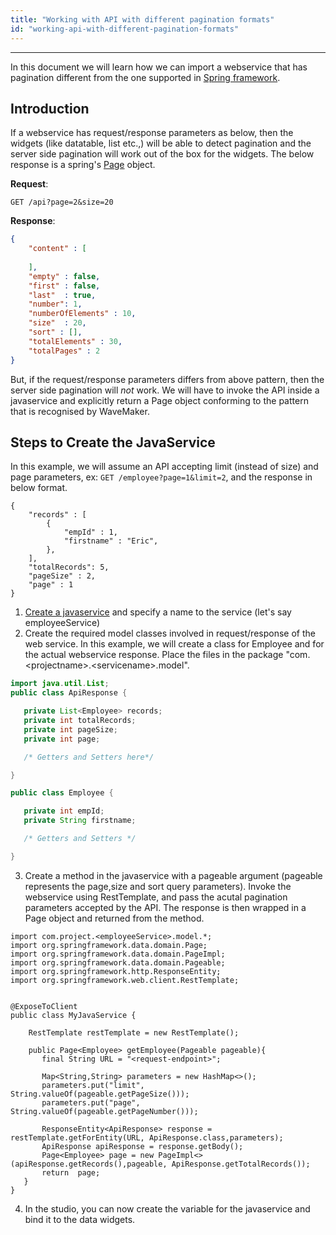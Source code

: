 ```yaml
---
title: "Working with API with different pagination formats"
id: "working-api-with-different-pagination-formats"
---
```

---

In this document we will learn how we can import a webservice that has pagination different from the one supported in [Spring framework](https://docs.spring.io/spring-data/commons/docs/current/api/org/springframework/data/domain/Page.html). 

## Introduction

If a webservice has request/response parameters as below, then the widgets (like datatable, list etc.,) will be able to detect pagination and the server side pagination will work out of the box for the widgets. The below response is a spring's [Page](https://docs.spring.io/spring-data/commons/docs/current/api/org/springframework/data/domain/Page.html) object. 

**Request**:

`GET /api?page=2&size=20`

**Response**:

```json
{
    "content" : [
        
    ],
    "empty" : false,
    "first" : false,
    "last"  : true,
    "number": 1,
    "numberOfElements" : 10,
    "size"  : 20,
    "sort" : [],
    "totalElements" : 30,
    "totalPages" : 2    
}
```

But, if the request/response parameters differs from above pattern, then the server side pagination will *not* work. We will have to invoke the API inside a javaservice and explicitly return a Page object conforming to the pattern that is recognised by WaveMaker.

## Steps to Create the JavaService

In this example, we will assume an API accepting limit (instead of size) and page parameters, ex: `GET /employee?page=1&limit=2`, and the response in below format. 

```
{ 
	"records" : [
        {
            "empId" : 1,
            "firstname" : "Eric",
        },
    ],
	"totalRecords": 5,
    "pageSize" : 2,
    "page" : 1
}
``` 

1.  [Create a javaservice](learn/app-development/services/java-services/java-service#creating-a-java-service) and specify a name to the service (let's say employeeService)
2. Create the required model classes involved in request/response of the web service. In this example, we will create a class for Employee and for the actual webservice response. Place the files in the package "com.\<projectname\>.\<servicename\>.model".
 ```java
import java.util.List;
public class ApiResponse {

    private List<Employee> records;
    private int totalRecords;
    private int pageSize;
    private int page;

    /* Getters and Setters here*/

}
 ```
 ```java
 public class Employee {

    private int empId;
    private String firstname;

    /* Getters and Setters */

 }
 ```
3. Create a method in the javaservice with a pageable argument (pageable represents the page,size and sort query parameters). Invoke the webservice using RestTemplate, and pass the acutal pagination parameters accepted by the API. The response is then wrapped in a Page object and returned from the method. 
 ```
import com.project.<employeeService>.model.*;
import org.springframework.data.domain.Page;
import org.springframework.data.domain.PageImpl;
import org.springframework.data.domain.Pageable;
import org.springframework.http.ResponseEntity;
import org.springframework.web.client.RestTemplate;


 @ExposeToClient
 public class MyJavaService {

     RestTemplate restTemplate = new RestTemplate();

     public Page<Employee> getEmployee(Pageable pageable){
        final String URL = "<request-endpoint>";

        Map<String,String> parameters = new HashMap<>();
        parameters.put("limit", String.valueOf(pageable.getPageSize()));
        parameters.put("page", String.valueOf(pageable.getPageNumber()));

        ResponseEntity<ApiResponse> response = restTemplate.getForEntity(URL, ApiResponse.class,parameters);
        ApiResponse apiResponse = response.getBody();
        Page<Employee> page = new PageImpl<>(apiResponse.getRecords(),pageable, ApiResponse.getTotalRecords());
        return  page;
    }
 }
 
 ```

4. In the studio, you can now create the variable for the javaservice and bind it to the data widgets.









